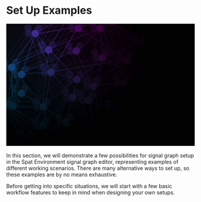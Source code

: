 # Set Up Examples

![](include/SpatRevolution_UserGuide_-199.jpg)

In this section, we will demonstrate a few possibilities for signal graph setup in the
Spat Environment signal graph editor, representing examples of different working
scenarios. There are many alternative ways to set up, so these examples are by no
means exhaustive.

Before getting into specific situations, we will start with a few basic workflow features to keep in mind when designing your own setups.

